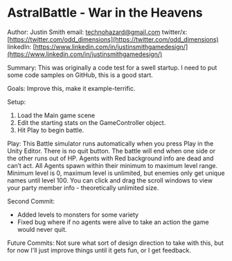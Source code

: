 # AstralBattle - War in the Heavens

Author: Justin Smith
email: technohazard@gmail.com
twitter/x: [https://twitter.com/odd_dimensions](https://twitter.com/odd_dimensions)
linkedIn: [https://www.linkedin.com/in/justinsmithgamedesign/](https://www.linkedin.com/in/justinsmithgamedesign/)

Summary:
This was originally a code test for a swell startup.
I need to put some code samples on GitHub, this is a good start.

Goals:
Improve this, make it example-terrific.

Setup:
1. Load the Main game scene
2. Edit the starting stats on the GameController object.
3. Hit Play to begin battle.

Play:
This Battle simulator runs automatically when you press Play in the Unity Editor.
There is no quit button.
The battle will end when one side or the other runs out of HP.
Agents with Red background info are dead and can’t act.
All Agents spawn within their minimum to maximum level range.
Minimum level is 0, maximum level is unlimited, but enemies only get unique names until level 100.
You can click and drag the scroll windows to view your party member info - theoretically unlimited size.

Second Commit:
- Added levels to monsters for some variety
- Fixed bug where if no agents were alive to take an action the game would never quit.

Future Commits:
Not sure what sort of design direction to take with this, but for now I'll just improve things until it gets fun, or I get feedback.
